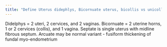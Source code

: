 ```yaml
---
title: "Define Uterus didephlys, Bicornuate uterus, bicollis vs unicollis, and arcuate uterus?"
---
```

Didelphys = 2 uteri, 2 cervices, and 2 vaginas.
Bicornuate = 2 uterine horns, 1 or 2 cervices (collis), and 1 vagina.
Septate is single uterus with midline fibrous septum.
Arcuate may be normal variant - fusiform thickening of fundal myo-endometrium

